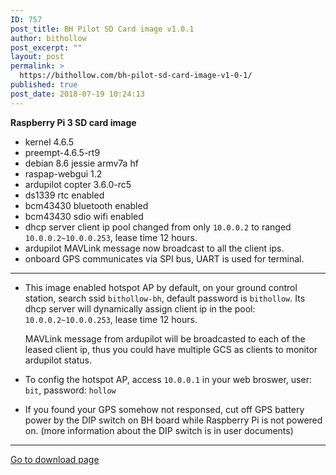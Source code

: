 ```yaml
---
ID: 757
post_title: BH Pilot SD Card image v1.0.1
author: bithollow
post_excerpt: ""
layout: post
permalink: >
  https://bithollow.com/bh-pilot-sd-card-image-v1-0-1/
published: true
post_date: 2018-07-19 10:24:13
---
```

**Raspberry Pi 3 SD card image**

- kernel 4.6.5
- preempt-4.6.5-rt9
- debian 8.6 jessie armv7a hf
- raspap-webgui 1.2
- ardupilot copter 3.6.0-rc5
- ds1339 rtc enabled
- bcm43430 bluetooth enabled
- bcm43430 sdio wifi enabled
- dhcp server client ip pool changed from only `10.0.0.2` to ranged `10.0.0.2~10.0.0.253`, lease time 12 hours.
- ardupilot MAVLink message now broadcast to all the client ips.
- onboard GPS communicates via SPI bus, UART is used for terminal.

---

- This image enabled hotspot AP by default, on your ground control station, search ssid `bithollow-bh`, default password is `bithollow`. Its dhcp server will dynamically assign client ip in the pool: `10.0.0.2~10.0.0.253`, lease time 12 hours.

  MAVLink message from ardupilot will be broadcasted to each of the leased client ip, thus you could have multiple GCS as clients to monitor ardupilot status.

- To config the hotspot AP, access `10.0.0.1` in your web broswer, user: `bit`, password: `hollow`

- If you found your GPS somehow not responsed, cut off GPS battery power by the DIP switch on BH board while Raspberry Pi is not powered on. (more information about the DIP switch is in user documents)

---

[Go to download page](https://bithollow.github.io/downloads/rpi-sd-image/2018/07/19/sd.image_v1.0.1)